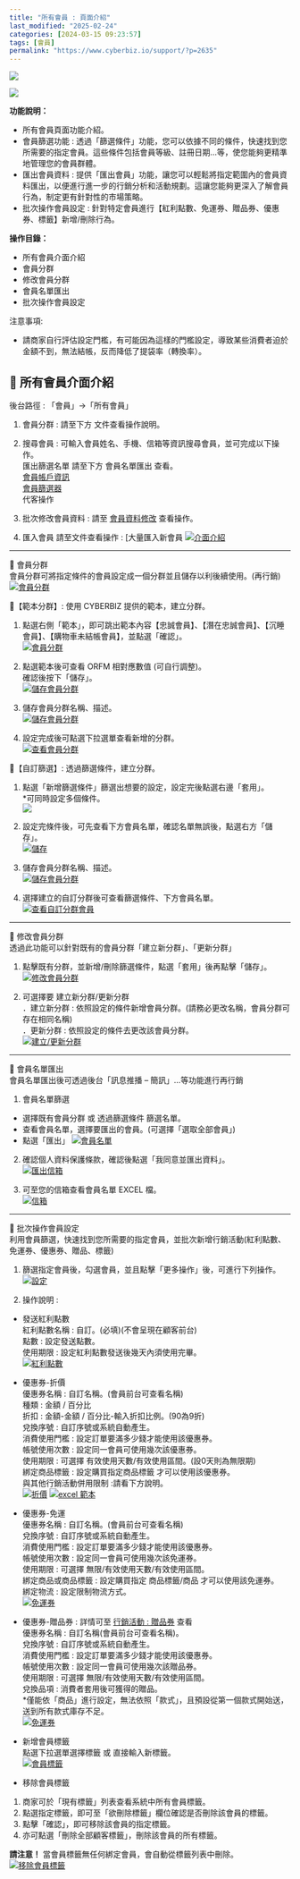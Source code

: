 ```yaml
---
title: "所有會員 : 頁面介紹"
last_modified: "2025-02-24"
categories: [2024-03-15 09:23:57]
tags: [會員]
permalink: "https://www.cyberbiz.io/support/?p=2635"
---
```


![](https://www.cyberbiz.io/support/wp-content/uploads/適用站別.png)

[![](https://www.cyberbiz.io/support/wp-content/uploads/台灣站.png)](https://www.cyberbiz.io/support/?page_id=2490)

**功能說明：**  

* 所有會員頁面功能介紹。
* 會員篩選功能 : 透過「篩選條件」功能，您可以依據不同的條件，快速找到您所需要的指定會員。這些條件包括會員等級、註冊日期…等，使您能夠更精準地管理您的會員群體。
* 匯出會員資料 : 提供「匯出會員」功能，讓您可以輕鬆將指定範圍內的會員資料匯出，以便進行進一步的行銷分析和活動規劃。這讓您能夠更深入了解會員行為，制定更有針對性的市場策略。
* 批次操作會員設定 : 針對特定會員進行【紅利點數、免運券、贈品券、優惠券、標籤】新增/刪除行為。

**操作目錄：**

* 所有會員介面介紹
* 會員分群
* 修改會員分群
* 會員名單匯出
* 批次操作會員設定

注意事項:  

* 請商家自行評估設定門檻，有可能因為這樣的門檻設定，導致某些消費者迫於金額不到，無法結帳，反而降低了提袋率（轉換率）。 

## 📌 所有會員介面介紹


後台路徑 :  「會員」→「所有會員」  


1. 會員分群 : 請至下方 文件查看操作說明。
2. 搜尋會員 : 可輸入會員姓名、手機、信箱等資訊搜尋會員，並可完成以下操作。  
匯出篩選名單 請至下方 會員名單匯出 查看。  
[會員帳戶資訊](https://www.cyberbiz.io/support/?p=2549)  
[會員篩選器](https://www.cyberbiz.io/support/?p=6893)  
代客操作  

3. 批次修改會員資料 : 請至 [會員資料修改](https://www.cyberbiz.io/support/?p=36678) 查看操作。 
4. 匯入會員 請至文件查看操作 : [大量匯入新會員 [![介面介紹](https://www.cyberbiz.io/support/wp-content/uploads/所有會員-頁面介紹01.png)](https://www.cyberbiz.io/support/wp-content/uploads/所有會員-頁面介紹01.png)


* * *

📌 會員分群  
會員分群可將指定條件的會員設定成一個分群並且儲存以利後續使用。(再行銷)
[![會員分群](https://www.cyberbiz.io/support/wp-content/uploads/所有會員-頁面介紹02.png)](https://www.cyberbiz.io/support/wp-content/uploads/所有會員-頁面介紹02.png)  

📍【範本分群】: 使用 CYBERBIZ 提供的範本，建立分群。

1. 點選右側「範本」，即可跳出範本內容【忠誠會員】、【潛在忠誠會員】、【沉睡會員】、【購物車未結帳會員】，並點選「確認」。  
[![會員分群](https://www.cyberbiz.io/support/wp-content/uploads/所有會員-頁面介紹03.png)](https://www.cyberbiz.io/support/wp-content/uploads/所有會員-頁面介紹03.png)



2. 點選範本後可查看 ORFM 相對應數值 (可自行調整)。   
確認後按下「儲存」。  
[![儲存會員分群](https://www.cyberbiz.io/support/wp-content/uploads/所有會員-頁面介紹04.png)](https://www.cyberbiz.io/support/wp-content/uploads/所有會員-頁面介紹04.png)



3. 儲存會員分群名稱、描述。  
[![儲存會員分群](https://www.cyberbiz.io/support/wp-content/uploads/所有會員-頁面介紹05.png)](https://www.cyberbiz.io/support/wp-content/uploads/所有會員-頁面介紹05.png)



4. 設定完成後可點選下拉選單查看新增的分群。  
[![查看會員分群](https://www.cyberbiz.io/support/wp-content/uploads/所有會員-頁面介紹06.png)](https://www.cyberbiz.io/support/wp-content/uploads/所有會員-頁面介紹06.png)


📍【自訂篩選】: 透過篩選條件，建立分群。

1. 點選「新增篩選條件」篩選出想要的設定，設定完後點選右邊「套用」。  
*可同時設定多個條件。  
[![](https://www.cyberbiz.io/support/wp-content/uploads/所有會員-頁面介紹07.png)](https://www.cyberbiz.io/support/wp-content/uploads/所有會員-頁面介紹07.png)



2. 設定完條件後，可先查看下方會員名單，確認名單無誤後，點選右方「儲存」。  
[![儲存](https://www.cyberbiz.io/support/wp-content/uploads/所有會員-頁面介紹08.png)](https://www.cyberbiz.io/support/wp-content/uploads/所有會員-頁面介紹08.png)



3. 儲存會員分群名稱、描述。  
[![儲存會員分群](https://www.cyberbiz.io/support/wp-content/uploads/所有會員-頁面介紹05.png)](https://www.cyberbiz.io/support/wp-content/uploads/所有會員-頁面介紹05.png)



4. 選擇建立的自訂分群後可查看篩選條件、下方會員名單。  
[![查看自訂分群會員](https://www.cyberbiz.io/support/wp-content/uploads/所有會員-頁面介紹09.png)](https://www.cyberbiz.io/support/wp-content/uploads/所有會員-頁面介紹09.png)

* * *

📌 修改會員分群  
透過此功能可以針對既有的會員分群「建立新分群」、「更新分群」  

1. 點擊既有分群，並新增/刪除篩選條件，點選「套用」後再點擊「儲存」。  
[![修改會員分群](https://www.cyberbiz.io/support/wp-content/uploads/所有會員-頁面介紹10.png)](https://www.cyberbiz.io/support/wp-content/uploads/所有會員-頁面介紹10.png)



2. 可選擇要 建立新分群/更新分群  
．建立新分群 : 依照設定的條件新增會員分群。(請務必更改名稱，會員分群可存在相同名稱)  
．更新分群 : 依照設定的條件去更改該會員分群。  
[![建立/更新分群](https://www.cyberbiz.io/support/wp-content/uploads/所有會員-頁面介紹11.png)](https://www.cyberbiz.io/support/wp-content/uploads/所有會員-頁面介紹11.png)



* * *

📌 會員名單匯出  
會員名單匯出後可透過後台「訊息推播 – 簡訊」…等功能進行再行銷  

1. 會員名單篩選 
* 選擇既有會員分群 或 透過篩選條件 篩選名單。
* 查看會員名單，選擇要匯出的會員。(可選擇「選取全部會員」)
* 點選「匯出」
[![會員名單](https://www.cyberbiz.io/support/wp-content/uploads/所有會員-頁面介紹12.png)](https://www.cyberbiz.io/support/wp-content/uploads/所有會員-頁面介紹12.png)



2. 確認個人資料保護條款，確認後點選「我同意並匯出資料」。  
[![匯出信箱](https://www.cyberbiz.io/support/wp-content/uploads/所有會員-頁面介紹13.png)](https://www.cyberbiz.io/support/wp-content/uploads/所有會員-頁面介紹13.png)



3. 可至您的信箱查看會員名單 EXCEL 檔。  
[![信箱](https://www.cyberbiz.io/support/wp-content/uploads/所有會員-頁面介紹14.png)](https://www.cyberbiz.io/support/wp-content/uploads/所有會員-頁面介紹14.png)

* * *

📌 批次操作會員設定  
利用會員篩選，快速找到您所需要的指定會員，並批次新增行銷活動(紅利點數、免運券、優惠券、贈品、標籤)  

1. 篩選指定會員後，勾選會員，並且點擊「更多操作」後，可進行下列操作。  
[![設定](https://www.cyberbiz.io/support/wp-content/uploads/所有會員-頁面介紹15N.png)](https://www.cyberbiz.io/support/wp-content/uploads/所有會員-頁面介紹15N.png)

2. 操作說明 : 
* 發送紅利點數   
紅利點數名稱 : 自訂。(必填)(不會呈現在顧客前台)  
點數 : 設定發送點數。  
使用期限 : 設定紅利點數發送後幾天內須使用完畢。  
[![紅利點數](https://www.cyberbiz.io/support/wp-content/uploads/所有會員-頁面介紹16.png)](https://www.cyberbiz.io/support/wp-content/uploads/所有會員-頁面介紹16.png)



* 優惠券-折價  
優惠券名稱 : 自訂名稱。(會員前台可查看名稱)  
種類 : 金額 / 百分比  
折扣 : 金額-金額 / 百分比-輸入折扣比例。(90為9折)  
兌換序號 : 自訂序號或系統自動產生。  
消費使用門檻 : 設定訂單要滿多少錢才能使用該優惠券。  
帳號使用次數 : 設定同一會員可使用幾次該優惠券。  
使用期限 : 可選擇 有效使用天數/有效使用區間。(設0天則為無限期)  
綁定商品標籤 : 設定購買指定商品標籤 才可以使用該優惠券。  
與其他行銷活動併用限制 :請看下方說明。  
[![折價](https://www.cyberbiz.io/support/wp-content/uploads/所有會員-頁面介紹17N.png)](https://www.cyberbiz.io/support/wp-content/uploads/所有會員-頁面介紹17N.png) [![excel 範本](https://www.cyberbiz.io/support/wp-content/uploads/全館折扣-批次-建立發送-優惠券碼10.png)](https://www.cyberbiz.io/support/wp-content/uploads/全館折扣-批次-建立發送-優惠券碼10.png)



* 優惠券-免運  
優惠券名稱 : 自訂名稱。(會員前台可查看名稱)  
兌換序號 : 自訂序號或系統自動產生。  
消費使用門檻 : 設定訂單要滿多少錢才能使用該優惠券。  
帳號使用次數 : 設定同一會員可使用幾次該免運券。  
使用期限 : 可選擇 無限/有效使用天數/有效使用區間。  
綁定商品或商品標籤 : 設定購買指定 商品標籤/商品 才可以使用該免運券。  
綁定物流 : 設定限制物流方式。  
[![免運券](https://www.cyberbiz.io/support/wp-content/uploads/所有會員-頁面介紹18N.png)](https://www.cyberbiz.io/support/wp-content/uploads/所有會員-頁面介紹18N.png)



* 優惠券-贈品券 : 詳情可至 [行銷活動 : 贈品券](https://www.cyberbiz.io/support/?p=41796) 查看  
優惠券名稱 : 自訂名稱(會員前台可查看名稱)。  
兌換序號 : 自訂序號或系統自動產生。  
消費使用門檻 : 設定訂單要滿多少錢才能使用該優惠券。  
帳號使用次數 : 設定同一會員可使用幾次該贈品券。  
使用期限 : 可選擇 無限/有效使用天數/有效使用區間。  
兌換品項 : 消費者套用後可獲得的贈品。  
*僅能依「商品」進行設定，無法依照「款式」，且預設從第一個款式開始送，送到所有款式庫存不足。  
[![免運券](https://www.cyberbiz.io/support/wp-content/uploads/所有會員-頁面介紹21.png)](https://www.cyberbiz.io/support/wp-content/uploads/所有會員-頁面介紹21.png)



* 新增會員標籤   
點選下拉選單選擇標籤 或 直接輸入新標籤。  
[![會員標籤](https://www.cyberbiz.io/support/wp-content/uploads/所有會員-頁面介紹19.png)](https://www.cyberbiz.io/support/wp-content/uploads/所有會員-頁面介紹19.png)



* 移除會員標籤   

1. 商家可於「現有標籤」列表查看系統中所有會員標籤。
2. 點選指定標籤，即可至「欲刪除標籤」欄位確認是否刪除該會員的標籤。
3. 點擊「確認」，即可移除該會員的指定標籤。
4. 亦可點選「刪除全部顧客標籤」，刪除該會員的所有標籤。

**請注意！** 當會員標籤無任何綁定會員，會自動從標籤列表中刪除。  
[![移除會員標籤](https://www.cyberbiz.io/support/wp-content/uploads/所有會員-頁面介紹20.png)](https://www.cyberbiz.io/support/wp-content/uploads/所有會員-頁面介紹20.png)



